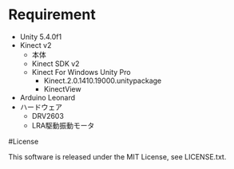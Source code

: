 # Requirement

* Unity 5.4.0f1
* Kinect v2
    * 本体
    * Kinect SDK v2
    * Kinect For Windows Unity Pro
        * Kinect.2.0.1410.19000.unitypackage
        * KinectView
* Arduino Leonard
* ハードウェア
    * DRV2603
    * LRA駆動振動モータ

#License

This software is released under the MIT License, see LICENSE.txt.